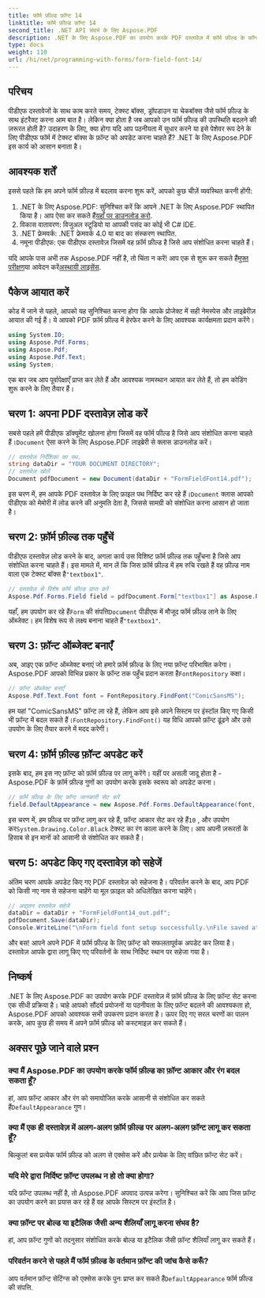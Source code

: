 ```yaml
---
title: फॉर्म फ़ील्ड फ़ॉन्ट 14
linktitle: फॉर्म फ़ील्ड फ़ॉन्ट 14
second_title: .NET API संदर्भ के लिए Aspose.PDF
description: .NET के लिए Aspose.PDF का उपयोग करके PDF दस्तावेज़ में फ़ॉर्म फ़ील्ड के फ़ॉन्ट को बदलने का तरीका जानें। बेहतर PDF फ़ॉर्म के लिए कोड उदाहरणों और युक्तियों के साथ चरण-दर-चरण मार्गदर्शिका।
type: docs
weight: 110
url: /hi/net/programming-with-forms/form-field-font-14/
---
```

## परिचय

पीडीएफ दस्तावेजों के साथ काम करते समय, टेक्स्ट बॉक्स, ड्रॉपडाउन या चेकबॉक्स जैसे फॉर्म फ़ील्ड के साथ इंटरैक्ट करना आम बात है। लेकिन क्या होता है जब आपको उन फॉर्म फ़ील्ड की उपस्थिति बदलने की ज़रूरत होती है? उदाहरण के लिए, क्या होगा यदि आप पठनीयता में सुधार करने या इसे पेशेवर रूप देने के लिए पीडीएफ फॉर्म में टेक्स्ट बॉक्स के फ़ॉन्ट को अपडेट करना चाहते हैं? .NET के लिए Aspose.PDF इस कार्य को आसान बनाता है। 


## आवश्यक शर्तें

इससे पहले कि हम अपने फॉर्म फ़ील्ड में बदलाव करना शुरू करें, आपको कुछ चीज़ें व्यवस्थित करनी होंगी:

1.  .NET के लिए Aspose.PDF: सुनिश्चित करें कि आपने .NET के लिए Aspose.PDF स्थापित किया है। आप ऐसा कर सकते हैं[यहाँ पर डाउनलोड करो](https://releases.aspose.com/pdf/net/).
2. विकास वातावरण: विजुअल स्टूडियो या आपकी पसंद का कोई भी C# IDE.
3. .NET फ्रेमवर्क: .NET फ्रेमवर्क 4.0 या बाद का संस्करण स्थापित.
4. नमूना पीडीएफ: एक पीडीएफ दस्तावेज़ जिसमें वह फ़ॉर्म फ़ील्ड है जिसे आप संशोधित करना चाहते हैं।

 यदि आपके पास अभी तक Aspose.PDF नहीं है, तो चिंता न करें! आप एक से शुरू कर सकते हैं[मुफ्त परीक्षण](https://releases.aspose.com/)या आवेदन करें[अस्थायी लाइसेंस](https://purchase.aspose.com/temporary-license/).

## पैकेज आयात करें

कोड में जाने से पहले, आपको यह सुनिश्चित करना होगा कि आपके प्रोजेक्ट में सही नेमस्पेस और लाइब्रेरीज़ आयात की गई हैं। ये आपको PDF फ़ॉर्म फ़ील्ड में हेरफेर करने के लिए आवश्यक कार्यक्षमता प्रदान करेंगे।

```csharp
using System.IO;
using Aspose.Pdf.Forms;
using Aspose.Pdf;
using Aspose.Pdf.Text;
using System;
```

एक बार जब आप पूर्वापेक्षाएँ प्राप्त कर लेते हैं और आवश्यक नामस्थान आयात कर लेते हैं, तो हम कोडिंग शुरू करने के लिए तैयार हैं।

## चरण 1: अपना PDF दस्तावेज़ लोड करें

 सबसे पहले हमें पीडीएफ डॉक्यूमेंट खोलना होगा जिसमें वह फॉर्म फील्ड है जिसे आप संशोधित करना चाहते हैं।`Document` ऐसा करने के लिए Aspose.PDF लाइब्रेरी से क्लास डाउनलोड करें।

```csharp
// दस्तावेज़ निर्देशिका का पथ.
string dataDir = "YOUR DOCUMENT DIRECTORY";
// दस्तावेज़ खोलें
Document pdfDocument = new Document(dataDir + "FormFieldFont14.pdf");
```

 इस चरण में, हम आपके PDF दस्तावेज़ के लिए फ़ाइल पथ निर्दिष्ट कर रहे हैं।`Document` क्लास आपको पीडीएफ को मेमोरी में लोड करने की अनुमति देता है, जिससे सामग्री को संशोधित करना आसान हो जाता है।

## चरण 2: फ़ॉर्म फ़ील्ड तक पहुँचें

 पीडीएफ दस्तावेज़ लोड करने के बाद, अगला कार्य उस विशिष्ट फ़ॉर्म फ़ील्ड तक पहुँचना है जिसे आप संशोधित करना चाहते हैं। इस मामले में, मान लें कि जिस फ़ॉर्म फ़ील्ड में हम रुचि रखते हैं वह फ़ील्ड नाम वाला एक टेक्स्ट बॉक्स है`"textbox1"`.

```csharp
// दस्तावेज़ से विशेष फ़ॉर्म फ़ील्ड प्राप्त करें
Aspose.Pdf.Forms.Field field = pdfDocument.Form["textbox1"] as Aspose.Pdf.Forms.Field;
```

 यहाँ, हम उपयोग कर रहे हैं`Form` की संपत्ति`Document` पीडीएफ में मौजूद फॉर्म फ़ील्ड लाने के लिए ऑब्जेक्ट। हम विशेष रूप से लक्ष्य बनाना चाहते हैं`"textbox1"`.

## चरण 3: फ़ॉन्ट ऑब्जेक्ट बनाएँ

 अब, आइए एक फ़ॉन्ट ऑब्जेक्ट बनाएं जो हमारे फ़ॉर्म फ़ील्ड के लिए नया फ़ॉन्ट परिभाषित करेगा। Aspose.PDF आपको विभिन्न प्रकार के फ़ॉन्ट तक पहुँच प्रदान करता है`FontRepository` कक्षा।

```csharp
// फ़ॉन्ट ऑब्जेक्ट बनाएँ
Aspose.Pdf.Text.Font font = FontRepository.FindFont("ComicSansMS");
```

 हम यहां "ComicSansMS" फ़ॉन्ट ला रहे हैं, लेकिन आप इसे अपने सिस्टम पर इंस्टॉल किए गए किसी भी फ़ॉन्ट में बदल सकते हैं।`FontRepository.FindFont()` यह विधि आपको फ़ॉन्ट ढूंढने और उसे उपयोग के लिए तैयार करने में मदद करेगी।

## चरण 4: फ़ॉर्म फ़ील्ड फ़ॉन्ट अपडेट करें

इसके बाद, हम इस नए फ़ॉन्ट को फ़ॉर्म फ़ील्ड पर लागू करेंगे। यहीं पर असली जादू होता है - Aspose.PDF के फ़ॉर्म फ़ील्ड गुणों का उपयोग करके इसके स्वरूप को अपडेट करना।

```csharp
// फ़ॉर्म फ़ील्ड के लिए फ़ॉन्ट जानकारी सेट करें
field.DefaultAppearance = new Aspose.Pdf.Forms.DefaultAppearance(font, 10, System.Drawing.Color.Black);
```

 इस चरण में, हम फ़ील्ड पर फ़ॉन्ट लागू कर रहे हैं, फ़ॉन्ट आकार सेट कर रहे हैं`10` , और उपयोग कर`System.Drawing.Color.Black` टेक्स्ट का रंग काला करने के लिए। आप अपनी ज़रूरतों के हिसाब से इन मानों को आसानी से संशोधित कर सकते हैं।

## चरण 5: अपडेट किए गए दस्तावेज़ को सहेजें

अंतिम चरण आपके अपडेट किए गए PDF दस्तावेज़ को सहेजना है। परिवर्तन करने के बाद, आप PDF को किसी नए नाम से सहेजना चाहेंगे या मूल फ़ाइल को अधिलेखित करना चाहेंगे।

```csharp
// अद्यतन दस्तावेज़ सहेजें
dataDir = dataDir + "FormFieldFont14_out.pdf";
pdfDocument.Save(dataDir);
Console.WriteLine("\nForm field font setup successfully.\nFile saved at " + dataDir);
```

और बस! आपने अपने PDF में फ़ॉर्म फ़ील्ड के लिए फ़ॉन्ट को सफलतापूर्वक अपडेट कर लिया है। दस्तावेज़ आपके द्वारा लागू किए गए परिवर्तनों के साथ निर्दिष्ट स्थान पर सहेजा गया है।

## निष्कर्ष

.NET के लिए Aspose.PDF का उपयोग करके PDF दस्तावेज़ में फ़ॉर्म फ़ील्ड के लिए फ़ॉन्ट सेट करना एक सीधी प्रक्रिया है। चाहे आपको सौंदर्य प्रयोजनों या पठनीयता के लिए फ़ॉन्ट बदलने की आवश्यकता हो, Aspose.PDF आपको आवश्यक सभी उपकरण प्रदान करता है। ऊपर दिए गए सरल चरणों का पालन करके, आप कुछ ही समय में अपने फ़ॉर्म फ़ील्ड को कस्टमाइज़ कर सकते हैं।

## अक्सर पूछे जाने वाले प्रश्न

### क्या मैं Aspose.PDF का उपयोग करके फॉर्म फ़ील्ड का फ़ॉन्ट आकार और रंग बदल सकता हूँ?
 हां, आप फ़ॉन्ट आकार और रंग को समायोजित करके आसानी से संशोधित कर सकते हैं`DefaultAppearance` गुण।

### क्या मैं एक ही दस्तावेज़ में अलग-अलग फ़ॉर्म फ़ील्ड पर अलग-अलग फ़ॉन्ट लागू कर सकता हूँ?
बिल्कुल! बस प्रत्येक फॉर्म फ़ील्ड को अलग से एक्सेस करें और प्रत्येक के लिए वांछित फ़ॉन्ट सेट करें।

### यदि मेरे द्वारा निर्दिष्ट फ़ॉन्ट उपलब्ध न हो तो क्या होगा?
यदि फ़ॉन्ट उपलब्ध नहीं है, तो Aspose.PDF अपवाद उत्पन्न करेगा। सुनिश्चित करें कि आप जिस फ़ॉन्ट का उपयोग करने का प्रयास कर रहे हैं वह आपके सिस्टम पर इंस्टॉल है।

### क्या फ़ॉन्ट पर बोल्ड या इटैलिक जैसी अन्य शैलियाँ लागू करना संभव है?
हां, आप फ़ॉन्ट गुणों को तदनुसार संशोधित करके बोल्ड या इटैलिक जैसी फ़ॉन्ट शैलियाँ लागू कर सकते हैं।

### परिवर्तन करने से पहले मैं फॉर्म फ़ील्ड के वर्तमान फ़ॉन्ट की जांच कैसे करूँ?
 आप वर्तमान फ़ॉन्ट सेटिंग्स को एक्सेस करके पुनः प्राप्त कर सकते हैं`DefaultAppearance` फॉर्म फ़ील्ड की संपत्ति.